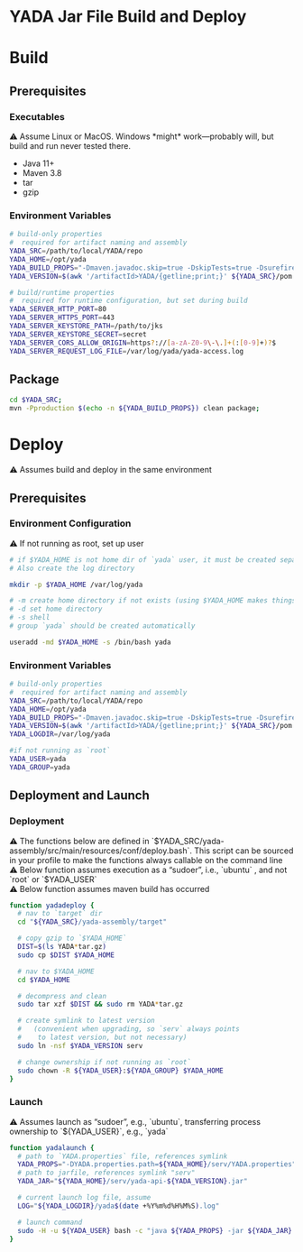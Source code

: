 # YADA Jar File Build and Deploy

# Build

## Prerequisites

### Executables

<aside>
⚠️ Assume Linux or MacOS.  Windows *might* work—probably will, but build and run never tested there.

</aside>

- Java 11+
- Maven 3.8
- tar
- gzip

### Environment Variables

```bash
# build-only properties
#  required for artifact naming and assembly
YADA_SRC=/path/to/local/YADA/repo
YADA_HOME=/opt/yada
YADA_BUILD_PROPS="-Dmaven.javadoc.skip=true -DskipTests=true -Dsurefire.skip=true -Dskip.tests=true -Dskip.war.deploy=trues -Dlog.level=info"
YADA_VERSION=$(awk '/artifactId>YADA/{getline;print;}' ${YADA_SRC}/pom.xml | awk -F'[<>]' '{ print $3 }')

# build/runtime properties
#  required for runtime configuration, but set during build
YADA_SERVER_HTTP_PORT=80
YADA_SERVER_HTTPS_PORT=443
YADA_SERVER_KEYSTORE_PATH=/path/to/jks
YADA_SERVER_KEYSTORE_SECRET=secret
YADA_SERVER_CORS_ALLOW_ORIGIN=https?://[a-zA-Z0-9\-\.]+(:[0-9]+)?$
YADA_SERVER_REQUEST_LOG_FILE=/var/log/yada/yada-access.log
```

## Package

```bash
cd $YADA_SRC;
mvn -Pproduction $(echo -n ${YADA_BUILD_PROPS}) clean package;
```

# Deploy

<aside>
⚠️ Assumes build and deploy in the same environment

</aside>

## Prerequisites

### Environment Configuration

<aside>
⚠️ If not running as root, set up user

</aside>

```bash
# if $YADA_HOME is not home dir of `yada` user, it must be created separately
# Also create the log directory

mkdir -p $YADA_HOME /var/log/yada

# -m create home directory if not exists (using $YADA_HOME makes things easier)
# -d set home directory 
# -s shell
# group `yada` should be created automatically

useradd -md $YADA_HOME -s /bin/bash yada
```

### Environment Variables

```bash
# build-only properties
#  required for artifact naming and assembly
YADA_SRC=/path/to/local/YADA/repo
YADA_HOME=/opt/yada
YADA_BUILD_PROPS="-Dmaven.javadoc.skip=true -DskipTests=true -Dsurefire.skip=true -Dskip.tests=true -Dskip.war.deploy=trues -Dlog.level=info"
YADA_VERSION=$(awk '/artifactId>YADA/{getline;print;}' ${YADA_SRC}/pom.xml | awk -F'[<>]' '{ print $3 }')
YADA_LOGDIR=/var/log/yada

#if not running as `root`
YADA_USER=yada
YADA_GROUP=yada
```

## Deployment and Launch

### Deployment

<aside>
⚠️ The functions below are defined in `$YADA_SRC/yada-assembly/src/main/resources/conf/deploy.bash`.  This script can be sourced in your profile to make the functions always callable on the command line

</aside>

<aside>
⚠️ Below function assumes execution as a “sudoer”, i.e., `ubuntu` , and not `root` or `$YADA_USER`

</aside>

<aside>
⚠️ Below function assumes maven build has occurred

</aside>

```bash
function yadadeploy {
  # nav to `target` dir
  cd "${YADA_SRC}/yada-assembly/target"

  # copy gzip to `$YADA_HOME`
  DIST=$(ls YADA*tar.gz)
  sudo cp $DIST $YADA_HOME

  # nav to $YADA_HOME
  cd $YADA_HOME

  # decompress and clean
  sudo tar xzf $DIST && sudo rm YADA*tar.gz

  # create symlink to latest version 
  #   (convenient when upgrading, so `serv` always points
  #    to latest version, but not necessary)
  sudo ln -nsf $YADA_VERSION serv

  # change ownership if not running as `root`
  sudo chown -R ${YADA_USER}:${YADA_GROUP} $YADA_HOME
}
```

### Launch

<aside>
⚠️ Assumes launch as “sudoer”, e.g., `ubuntu`, transferring process ownership to `${YADA_USER}`, e.g., `yada`

</aside>

```bash
function yadalaunch {
  # path to `YADA.properties` file, references symlink 
  YADA_PROPS="-DYADA.properties.path=${YADA_HOME}/serv/YADA.properties"
  # path to jarfile, references symlink "serv"
  YADA_JAR="${YADA_HOME}/serv/yada-api-${YADA_VERSION}.jar"

  # current launch log file, assume
  LOG="${YADA_LOGDIR}/yada$(date +%Y%m%d%H%M%S).log"

  # launch command
  sudo -H -u ${YADA_USER} bash -c "java ${YADA_PROPS} -jar ${YADA_JAR} &> ${LOG} &"
}
```